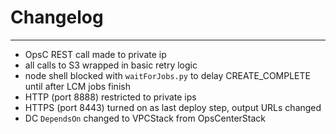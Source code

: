# Changelog

---
- OpsC REST call made to private ip
- all calls to S3 wrapped in basic retry logic
- node shell blocked with `waitForJobs.py` to delay CREATE_COMPLETE until after LCM jobs finish
- HTTP (port 8888) restricted to private ips
- HTTPS (port 8443) turned on as last deploy step, output URLs changed
- DC `DependsOn` changed to VPCStack from OpsCenterStack
